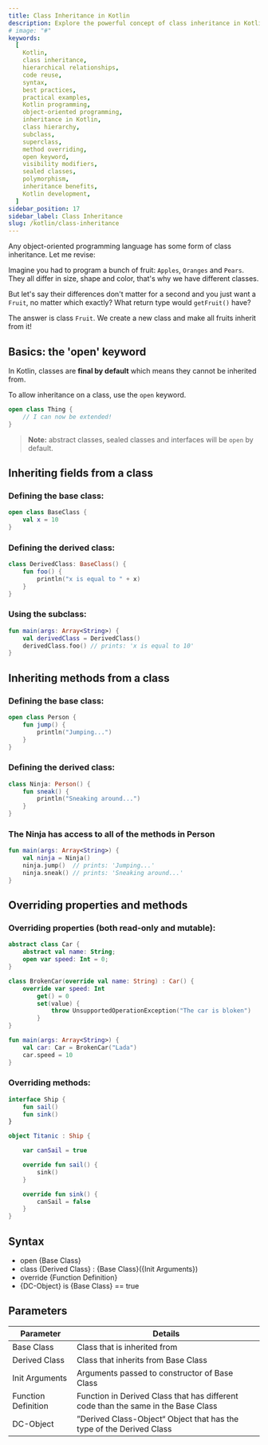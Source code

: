 ```yaml
---
title: Class Inheritance in Kotlin
description: Explore the powerful concept of class inheritance in Kotlin, a popular statically typed programming language. This comprehensive guide provides a clear explanation of how to utilize class inheritance to create hierarchical relationships between classes and leverage code reuse effectively. Discover the essential syntax, best practices, and practical examples to master class inheritance in Kotlin. Whether you're a beginner or an experienced developer, this guide will help you unlock the full potential of class inheritance in your Kotlin projects
# image: "#"
keywords:
  [
    Kotlin,
    class inheritance,
    hierarchical relationships,
    code reuse,
    syntax,
    best practices,
    practical examples,
    Kotlin programming,
    object-oriented programming,
    inheritance in Kotlin,
    class hierarchy,
    subclass,
    superclass,
    method overriding,
    open keyword,
    visibility modifiers,
    sealed classes,
    polymorphism,
    inheritance benefits,
    Kotlin development,
  ]
sidebar_position: 17
sidebar_label: Class Inheritance
slug: /kotlin/class-inheritance
---
```


Any object-oriented programming language has some form of class inheritance. Let me revise:

Imagine you had to program a bunch of fruit: `Apples`, `Oranges` and `Pears`. They all differ in size, shape and color, that's why we have different classes.

But let's say their differences don't matter for a second and you just want a `Fruit`, no matter which exactly? What return type would `getFruit()` have?

The answer is class `Fruit`.
We create a new class and make all fruits inherit from it!

## Basics: the 'open' keyword

In Kotlin, classes are **final by default** which means they cannot be inherited from.

To allow inheritance on a class, use the `open` keyword.

```kotlin
open class Thing {
    // I can now be extended!
}
```

> **Note:** abstract classes, sealed classes and interfaces will
> be `open` by default.

## Inheriting fields from a class

### Defining the base class:

```kotlin
open class BaseClass {
    val x = 10
}
```

### Defining the derived class:

```kotlin
class DerivedClass: BaseClass() {
    fun foo() {
        println("x is equal to " + x)
    }
}
```

### Using the subclass:

```kotlin
fun main(args: Array<String>) {
    val derivedClass = DerivedClass()
    derivedClass.foo() // prints: 'x is equal to 10'
}
```

## Inheriting methods from a class

### Defining the base class:

```kotlin
open class Person {
    fun jump() {
        println("Jumping...")
    }
}
```

### Defining the derived class:

```kotlin
class Ninja: Person() {
    fun sneak() {
        println("Sneaking around...")
    }
}
```

### The Ninja has access to all of the methods in Person

```kotlin
fun main(args: Array<String>) {
    val ninja = Ninja()
    ninja.jump()  // prints: 'Jumping...'
    ninja.sneak() // prints: 'Sneaking around...'
}
```

## Overriding properties and methods

### Overriding properties (both read-only and mutable):

```kotlin
abstract class Car {
    abstract val name: String;
    open var speed: Int = 0;
}

class BrokenCar(override val name: String) : Car() {
    override var speed: Int
        get() = 0
        set(value) {
            throw UnsupportedOperationException("The car is bloken")
        }
}

fun main(args: Array<String>) {
    val car: Car = BrokenCar("Lada")
    car.speed = 10
}
```

### Overriding methods:

```kotlin
interface Ship {
    fun sail()
    fun sink()
}

object Titanic : Ship {

    var canSail = true

    override fun sail() {
        sink()
    }

    override fun sink() {
        canSail = false
    }
}
```

## Syntax

- open {Base Class}
- class {Derived Class} : {Base Class}({Init Arguments})
- override {Function Definition}
- {DC-Object} is {Base Class} == true

## Parameters

| Parameter           | Details                                                                           |
| ------------------- | --------------------------------------------------------------------------------- |
| Base Class          | Class that is inherited from                                                      |
| Derived Class       | Class that inherits from Base Class                                               |
| Init Arguments      | Arguments passed to constructor of Base Class                                     |
| Function Definition | Function in Derived Class that has different code than the same in the Base Class |
| DC-Object           | ”Derived Class-Object“ Object that has the type of the Derived Class              |
